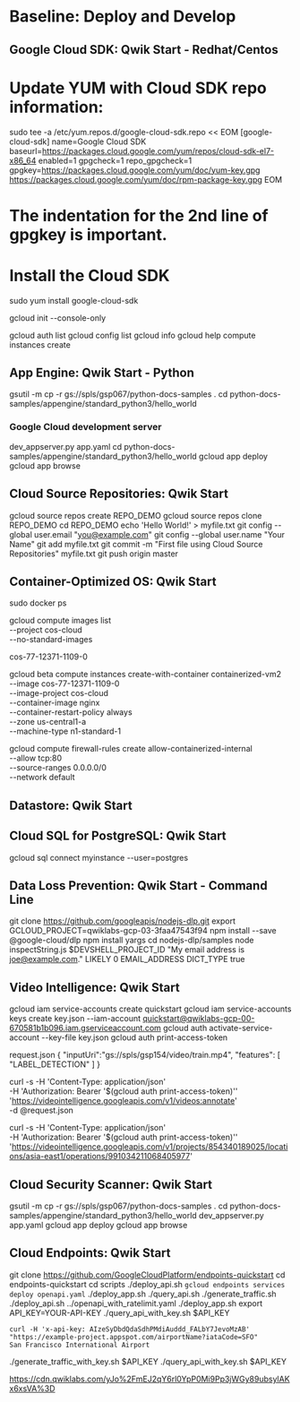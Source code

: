 # Baseline: Deploy and Develop

## Google Cloud SDK: Qwik Start - Redhat/Centos
# Update YUM with Cloud SDK repo information:
sudo tee -a /etc/yum.repos.d/google-cloud-sdk.repo << EOM
[google-cloud-sdk]
name=Google Cloud SDK
baseurl=https://packages.cloud.google.com/yum/repos/cloud-sdk-el7-x86_64
enabled=1
gpgcheck=1
repo_gpgcheck=1
gpgkey=https://packages.cloud.google.com/yum/doc/yum-key.gpg
       https://packages.cloud.google.com/yum/doc/rpm-package-key.gpg
EOM

# The indentation for the 2nd line of gpgkey is important.

# Install the Cloud SDK
sudo yum install google-cloud-sdk

gcloud init --console-only

gcloud auth list
gcloud config list
gcloud info
gcloud help compute instances create


## App Engine: Qwik Start - Python

gsutil -m cp -r gs://spls/gsp067/python-docs-samples .
cd python-docs-samples/appengine/standard_python3/hello_world

###  Google Cloud development server
dev_appserver.py app.yaml
cd python-docs-samples/appengine/standard_python3/hello_world
gcloud app deploy
gcloud app browse


## Cloud Source Repositories: Qwik Start
gcloud source repos create REPO_DEMO
gcloud source repos clone REPO_DEMO
cd REPO_DEMO
echo 'Hello World!' > myfile.txt
git config --global user.email "you@example.com"
git config --global user.name "Your Name"
git add myfile.txt
git commit -m "First file using Cloud Source Repositories" myfile.txt
git push origin master

## Container-Optimized OS: Qwik Start
sudo docker ps

gcloud compute images list \
    --project cos-cloud \
    --no-standard-images

cos-77-12371-1109-0

 gcloud beta compute instances create-with-container containerized-vm2 \
     --image cos-77-12371-1109-0 \
     --image-project cos-cloud \
     --container-image nginx \
     --container-restart-policy always \
     --zone us-central1-a \
     --machine-type n1-standard-1

gcloud compute firewall-rules create allow-containerized-internal\
  --allow tcp:80 \
  --source-ranges 0.0.0.0/0 \
  --network default

## Datastore: Qwik Start

## Cloud SQL for PostgreSQL: Qwik Start
gcloud sql connect myinstance --user=postgres

## Data Loss Prevention: Qwik Start - Command Line
git clone https://github.com/googleapis/nodejs-dlp.git
export GCLOUD_PROJECT=qwiklabs-gcp-03-3faa47543f94
npm install --save @google-cloud/dlp
npm install yargs
cd nodejs-dlp/samples
node inspectString.js $DEVSHELL_PROJECT_ID "My email address is joe@example.com." LIKELY 0 EMAIL_ADDRESS DICT_TYPE true

## Video Intelligence: Qwik Start
gcloud iam service-accounts create quickstart
gcloud iam service-accounts keys create key.json --iam-account quickstart@qwiklabs-gcp-00-670581b1b096.iam.gserviceaccount.com
gcloud auth activate-service-account --key-file key.json
gcloud auth print-access-token

request.json
{
   "inputUri":"gs://spls/gsp154/video/train.mp4",
   "features": [
       "LABEL_DETECTION"
   ]
}

curl -s -H 'Content-Type: application/json' \
    -H 'Authorization: Bearer '$(gcloud auth print-access-token)'' \
    'https://videointelligence.googleapis.com/v1/videos:annotate' \
    -d @request.json

curl -s -H 'Content-Type: application/json' \
    -H 'Authorization: Bearer '$(gcloud auth print-access-token)'' \
    'https://videointelligence.googleapis.com/v1/projects/854340189025/locations/asia-east1/operations/991034211068405977'

## Cloud Security Scanner: Qwik Start
gsutil -m cp -r gs://spls/gsp067/python-docs-samples .
cd python-docs-samples/appengine/standard_python3/hello_world
dev_appserver.py app.yaml
gcloud app deploy
gcloud app browse

## Cloud Endpoints: Qwik Start
git clone https://github.com/GoogleCloudPlatform/endpoints-quickstart
cd endpoints-quickstart
cd scripts
./deploy_api.sh
`gcloud endpoints services deploy openapi.yaml`
./deploy_app.sh
./query_api.sh
./generate_traffic.sh
./deploy_api.sh ../openapi_with_ratelimit.yaml
./deploy_app.sh
export API_KEY=YOUR-API-KEY
./query_api_with_key.sh $API_KEY

```
curl -H 'x-api-key: AIzeSyDbdQdaSdhPMdiAuddd_FALbY7JevoMzAB' "https://example-project.appspot.com/airportName?iataCode=SFO"
San Francisco International Airport

```

./generate_traffic_with_key.sh $API_KEY
./query_api_with_key.sh $API_KEY

https://cdn.qwiklabs.com/yJo%2FmEJ2qY6rl0YpP0Mi9Pp3jWGy89ubsylAKx6xsVA%3D